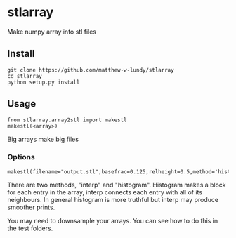 # stlarray
Make numpy array into stl files

## Install

```
git clone https://github.com/matthew-w-lundy/stlarray
cd stlarray
python setup.py install
```

## Usage
```
from stlarray.array2stl import makestl
makestl(<array>)
```
Big arrays make big files

### Options

```
makestl(filename="output.stl",basefrac=0.125,relheight=0.5,method='histogram')
```
There are two methods, "interp" and "histogram". Histogram makes a block for each entry in the array, interp connects each entry with all of its neighbours. In general histogram is more truthful but interp may produce smoother prints. 

You may need to downsample your arrays. You can see how to do this in the test folders. 
